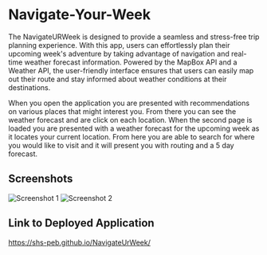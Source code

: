 # Navigate-Your-Week
The NavigateURWeek is designed to provide a seamless and stress-free trip planning experience. With this app, users can effortlessly plan their upcoming week's adventure by taking advantage of navigation and real-time weather forecast information. Powered by the MapBox API and a Weather API, the user-friendly interface ensures that users can easily map out their route and stay informed about weather conditions at their destinations.

When you open the application you are presented with recommendations on various places that might interest you. From there you can see the weather forecast and are click on each location. When the second page is loaded you are presented with a weather forecast for the upcoming week as it locates your current location. From here you are able to search for where you would like to visit and it will present you with routing and a 5 day forecast.

## Screenshots

![Screenshot 1](./assets/images/Screenshot1.PNG)
![Screenshot 2](./assets/images/Screenshot2.PNG)


## Link to Deployed Application

https://shs-peb.github.io/NavigateUrWeek/